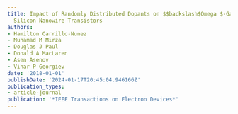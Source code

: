 ```yaml
---
title: Impact of Randomly Distributed Dopants on $$backslash$Omega $-Gate Junctionless
  Silicon Nanowire Transistors
authors:
- Hamilton Carrillo-Nunez
- Muhamad M Mirza
- Douglas J Paul
- Donald A MacLaren
- Asen Asenov
- Vihar P Georgiev
date: '2018-01-01'
publishDate: '2024-01-17T20:45:04.946166Z'
publication_types:
- article-journal
publication: '*IEEE Transactions on Electron Devices*'
---
```

